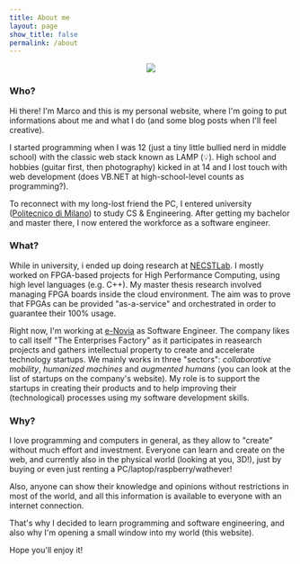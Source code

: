 ```yaml
---
title: About me
layout: page
show_title: false
permalink: /about
---
```


<div class="my-photo-fixed mt-5 mb-2" style="text-align: center">
    <img src="{{ site.author.avatar }}"/>
</div>


### Who?

Hi there! I'm Marco and this is my personal website, where I'm going to put informations about me and what I do (and some blog posts when I'll feel creative).

I started programming when I was 12 (just a tiny little bullied nerd in middle school) with the classic web stack known as LAMP (💡).
High school and hobbies (guitar first, then photography) kicked in at 14 and I lost touch with web development (does VB.NET at high-school-level counts as programming?).

To reconnect with my long-lost friend the PC, I entered university ([Politecnico di Milano](https://www.polimi.it)) to study CS & Engineering. After getting my bachelor and master there, I now entered the workforce as a software engineer. 

### What?

While in university, i ended up doing research at [NECSTLab](https://www.necst.it).
I mostly worked on FPGA-based projects for High Performance Computing, using high level languages (e.g. C++).
My master thesis research involved managing FPGA boards inside the cloud environment.
The aim was to prove that FPGAs can be provided "as-a-service" and orchestrated in order to guarantee their 100% usage.

Right now, I'm working at [e-Novia](https://e-novia.it) as Software Engineer. The company likes to call itself "The Enterprises Factory" as it participates in reasearch projects and gathers intellectual property to create and accelerate technology startups. We mainly works in three "sectors": *collaborative mobility*, *humanized machines* and *augmented humans* (you can look at the list of startups on the company's website).
My role is to support the startups in creating their products and to help improving their (technological) processes using my software development skills.

### Why?

I love programming and computers in general, as they allow to "create" without much effort and investment.
Everyone can learn and create on the web, and currently also in the physical world (looking at you, 3D!), just by buying or even just renting a PC/laptop/raspberry/wathever!

Also, anyone can show their knowledge and opinions without restrictions in most of the world, and all this information is available to everyone with an internet connection.

That's why I decided to learn programming and software engineering, and also why I'm opening a small window into my world (this website).

Hope you'll enjoy it!